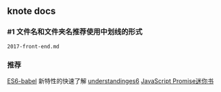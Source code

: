 ## knote docs

### #1 文件名和文件夹名推荐使用中划线的形式

`2017-front-end.md`

### 推荐

[ES6-babel](https://babeljs.io/learn-es2015/) 新特性的快速了解
[understandinges6](https://leanpub.com/understandinges6/read)
[JavaScript Promise迷你书](http://liubin.org/promises-book/)
